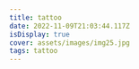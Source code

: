 ```yaml
---
title: tattoo
date: 2022-11-09T21:03:44.117Z
isDisplay: true
cover: assets/images/img25.jpg
tags: tattoo
---
```

